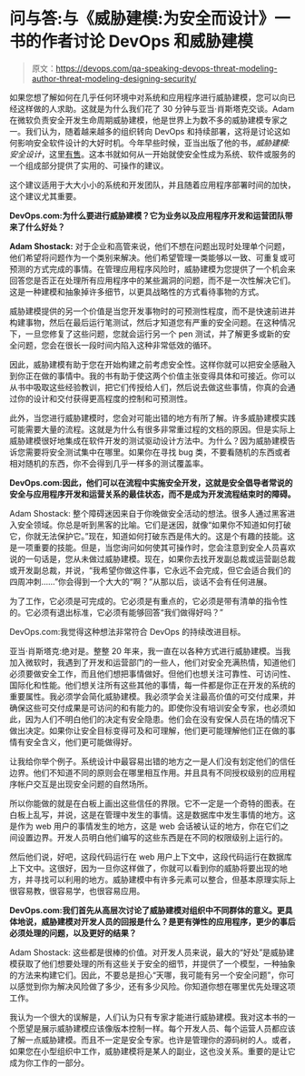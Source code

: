 # 问与答:与《威胁建模:为安全而设计》一书的作者讨论 DevOps 和威胁建模

> 原文：<https://devops.com/qa-speaking-devops-threat-modeling-author-threat-modeling-designing-security/>

如果您想了解如何在几乎任何环境中对系统和应用程序进行威胁建模，您可以向已经这样做的人求助。这就是为什么我们花了 30 分钟与亚当·肖斯塔克交谈。Adam 在微软负责安全开发生命周期威胁建模，他是世界上为数不多的威胁建模专家之一。我们认为，随着越来越多的组织转向 DevOps 和持续部署，这将是讨论这如何影响安全软件设计的大好时机。今年早些时候，亚当出版了他的书，*威胁建模:安全设计*，这里[有售](https://devops.com/wp-admin/post.php?post=1538&action=edit&message=10)。这本书就如何从一开始就使安全性成为系统、软件或服务的一个组成部分提供了实用的、可操作的建议。

这个建议适用于大大小小的系统和开发团队，并且随着应用程序部署时间的加快，这个建议尤其重要。

**DevOps.com:为什么要进行威胁建模？它为业务以及应用程序开发和运营团队带来了什么好处？**

**Adam Shostack:** 对于企业和高管来说，他们不想在问题出现时处理单个问题，他们希望将问题作为一个类别来解决。他们希望管理一类能够以一致、可重复或可预测的方式完成的事情。在管理应用程序风险时，威胁建模为您提供了一个机会来回答您是否正在处理所有应用程序中的某些漏洞的问题，而不是一次性解决它们。这是一种建模和抽象掉许多细节，以更具战略性的方式看待事物的方式。

威胁建模提供的另一个价值是当您开发事物时的可预测性程度，而不是快速前进并构建事物，然后在最后运行笔测试，然后才知道您有严重的安全问题。在这种情况下，一旦您修复了这些问题，您就会运行另一个 pen 测试，并了解更多或新的安全问题，您会在很长一段时间内陷入这种非常低效的循环。

因此，威胁建模有助于您在开始构建之前考虑安全性。这样你就可以把安全感融入到你正在做的事情中。我的书有助于使这两个价值主张变得具体和可接近。你可以从书中吸取这些经验教训，把它们传授给人们，然后说去做这些事情，你真的会通过你的设计和交付获得更高程度的控制和可预测性。

此外，当您进行威胁建模时，您会对可能出错的地方有所了解。许多威胁建模实践可能需要大量的流程。这就是为什么有很多非常重过程的文档的原因。但是实际上威胁建模很好地集成在软件开发的测试驱动设计方法中。为什么？因为威胁建模告诉您需要将安全测试集中在哪里。如果你在寻找 bug 类，不要看随机的东西或者相对随机的东西，你不会得到几乎一样多的测试覆盖率。

**DevOps.com:因此，他们可以在流程中实施安全开发，这就是安全倡导者常说的安全与应用程序开发和运营关系的最佳状态，而不是成为开发流程结束时的障碍。**

Adam Shostack: 整个障碍迷因来自于你晚做安全活动的想法。很多人通过黑客进入安全领域。你总是听到黑客的比喻。它们是迷因，就像“如果你不知道如何打破它，你就无法保护它。”现在，知道如何打破东西是伟大的。这是个有趣的技能。这是一项重要的技能。但是，当您询问如何使其可操作时，您会注意到安全人员喜欢说的一句话是，您从未做过威胁建模。现在，如果你去找开发副总裁或运营副总裁或开发副总裁，并说，“我希望你做这件事，它永远不会完成，但它会适合我们的四周冲刺……”你会得到一个大大的“啊？”从那以后，谈话不会有任何进展。

为了工作，它必须是可完成的。它必须是有重点的，它必须是带有清单的指令性的。它必须有退出标准，它必须有能够回答“我们做得好吗？”

DevOps.com:我觉得这种想法非常符合 DevOps 的持续改进目标。

亚当·肖斯塔克:绝对是。整整 20 年来，我一直在以各种方式进行威胁建模。当我加入微软时，我遇到了开发和运营部门的一些人，他们对安全充满热情，知道他们必须要做安全工作，而且他们想把事情做好。但他们也想关注可靠性、可访问性、国际化和性能。他们想关注所有这些其他的事情，每一件都是你正在开发的系统的重要属性。我必须学会简化威胁建模。我必须学会关注最高价值的可交付成果，并确保这些可交付成果是可访问的和有能力的。即使你没有培训安全专家，也必须如此，因为人们不明白他们的决定有安全隐患。他们会在没有安保人员在场的情况下做出决定。如果你让安全目标变得可及和可理解，他们更可能理解他们正在做的事情有安全含义，他们更可能做得好。

让我给你举个例子。系统设计中最容易出错的地方之一是人们没有划定他们的信任边界。他们不知道不同的原则会在哪里相互作用。并且具有不同授权级别的应用程序帐户交互是出现安全问题的自然场所。

所以你能做的就是在白板上画出这些信任的界限。它不一定是一个奇特的图表。在白板上乱写，并说，这是在管理中发生的事情。这是数据库中发生事情的地方。这是作为 web 用户的事情发生的地方，这是 web 会话被认证的地方，你在它们之间设置边界。开发人员明白他们编写的这些东西是在不同的权限级别上运行的。

然后他们说，好吧，这段代码运行在 web 用户上下文中，这段代码运行在数据库上下文中。这很好，因为一旦你这样做了，你就可以看到你的威胁将要出现的地方，并寻找可以利用的地方。威胁建模中有许多元素可以整合，但基本原理实际上很容易教，很容易学，也很容易应用。

**DevOps.com:我们首先从高层次讨论了威胁建模对组织中不同群体的意义。更具体地说，威胁建模对开发人员的回报是什么？是更有弹性的应用程序，更少的事后必须处理的问题，以及更好的结果？**

Adam Shostack: 这些都是很棒的价值。对开发人员来说，最大的“好处”是威胁建模获取了他们想要处理的所有这些关于安全的细节，并提供了一个模型，一种抽象的方法来构建它们。因此，不要总是担心“天哪，我可能有另一个安全问题”，你可以感觉到你为解决风险做了多少，还有多少风险。你知道你想在哪里优先处理这项工作。

我认为一个很大的误解是，人们认为只有专家才能进行威胁建模。我对这本书的一个愿望是展示威胁建模应该像版本控制一样。每个开发人员、每个运营人员都应该了解一点威胁建模。而且不一定是安全专家。也许是管理你的源码树的人。或者，如果您在小型组织中工作，威胁建模将是某人的副业，这也没关系。重要的是让它成为你工作的一部分。